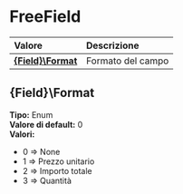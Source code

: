 # FreeField

| Valore| Descrizione |
| :--- | :--- |
| [**{Field}\Format**](freefield.md#{field}\format) | Formato del campo |

## {Field}\Format 

**Tipo:** Enum	 
**Valore di default:** 0	 
**Valori:**

* 0 =&gt; None
* 1 =&gt; Prezzo unitario
* 2 =&gt; Importo totale
* 3 =&gt; Quantità



